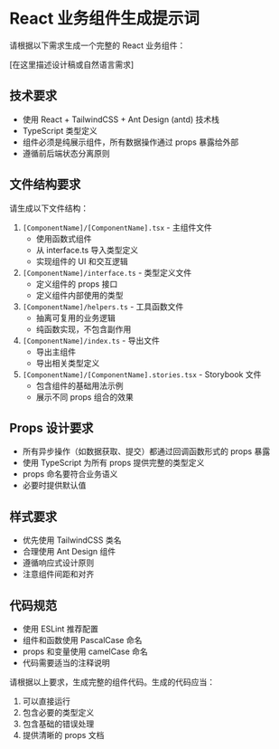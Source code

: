 # React 业务组件生成提示词

请根据以下需求生成一个完整的 React 业务组件：

[在这里描述设计稿或自然语言需求]

## 技术要求

- 使用 React + TailwindCSS + Ant Design (antd) 技术栈
- TypeScript 类型定义
- 组件必须是纯展示组件，所有数据操作通过 props 暴露给外部
- 遵循前后端状态分离原则

## 文件结构要求

请生成以下文件结构：

1. `[ComponentName]/[ComponentName].tsx` - 主组件文件
   - 使用函数式组件
   - 从 interface.ts 导入类型定义
   - 实现组件的 UI 和交互逻辑
2. `[ComponentName]/interface.ts` - 类型定义文件
   - 定义组件的 props 接口
   - 定义组件内部使用的类型
3. `[ComponentName]/helpers.ts` - 工具函数文件
   - 抽离可复用的业务逻辑
   - 纯函数实现，不包含副作用
4. `[ComponentName]/index.ts` - 导出文件
   - 导出主组件
   - 导出相关类型定义
5. `[ComponentName]/[ComponentName].stories.tsx` - Storybook 文件
   - 包含组件的基础用法示例
   - 展示不同 props 组合的效果

## Props 设计要求

- 所有异步操作（如数据获取、提交）都通过回调函数形式的 props 暴露
- 使用 TypeScript 为所有 props 提供完整的类型定义
- props 命名要符合业务语义
- 必要时提供默认值

## 样式要求

- 优先使用 TailwindCSS 类名
- 合理使用 Ant Design 组件
- 遵循响应式设计原则
- 注意组件间距和对齐

## 代码规范

- 使用 ESLint 推荐配置
- 组件和函数使用 PascalCase 命名
- props 和变量使用 camelCase 命名
- 代码需要适当的注释说明

请根据以上要求，生成完整的组件代码。生成的代码应当：

1. 可以直接运行
2. 包含必要的类型定义
3. 包含基础的错误处理
4. 提供清晰的 props 文档
